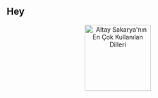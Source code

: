 ## Hey

<p align="center">
  <img src="https://github-readme-stats.vercel.app/api/top-langs/?username=altaysakarya&layout=compact&theme=radical" alt="Altay Sakarya'nın En Çok Kullanılan Dilleri" height="150">
</p>

